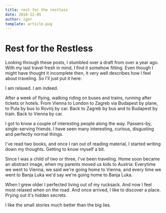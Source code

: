 ```yaml
---
title: rest for the restless
date: 2010-12-05
author: igor
template: article.pug
---
```


# Rest for the Restless

Looking through these posts, I stumbled over a draft from over a year ago.
With my last travel fresh in mind, I find it somehow fitting.
Even though I might have thought it incomplete then, it very well describes how I feel about traveling.
So I'll just put it here:

I am relaxed.
I am indeed.

After a week of flying, walking riding on buses and trains, running after tickets or hotels.
From Vienna to London to Zagreb via Budapest by plane, to Pula by bus to Rovinj by car.
Back to Zagreb by bus and to Budapest by train.
Back to Vienna by car.

I got to know a couple of interesting people along the way.
Passers-by, single-serving friends.
I have seen many interesting, curious, disgusting and perfectly normal things.

I've read two books, and once I ran out of reading material, I started writing down my thoughts.
Getting to know myself a bit.

Since I was a child of two or three, I've been traveling.
Home soon became an abstract image, when my parents moved us kids to Austria: Everytime we went to Vienna, we said we're going home to Vienna, and every time we went to Banja Luka we'd say we're going home to Banja Luka.

When I grew older I perfected living out of my rucksack.
And now I feel most relaxed when on the road.
And once arrived, I like to discover a place.
Prying out it's hidden secrets.

I like the small stories much better than the big lies.
